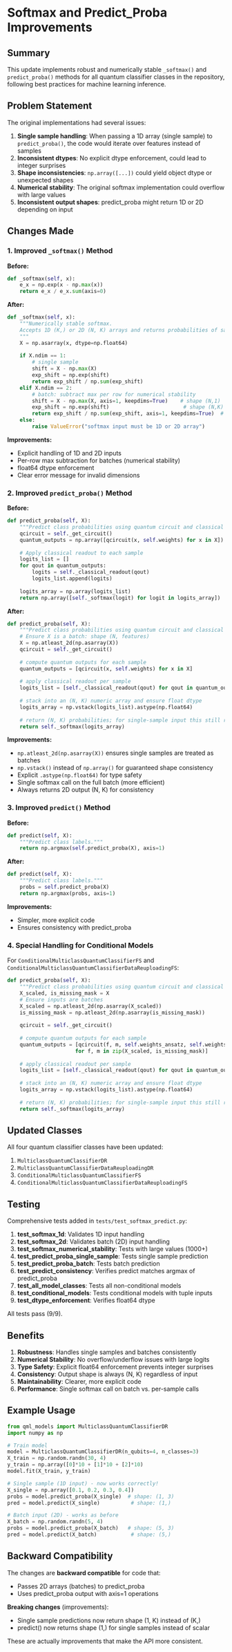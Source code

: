 # Softmax and Predict_Proba Improvements

## Summary

This update implements robust and numerically stable `_softmax()` and `predict_proba()` methods for all quantum classifier classes in the repository, following best practices for machine learning inference.

## Problem Statement

The original implementations had several issues:
1. **Single sample handling**: When passing a 1D array (single sample) to `predict_proba()`, the code would iterate over features instead of samples
2. **Inconsistent dtypes**: No explicit dtype enforcement, could lead to integer surprises
3. **Shape inconsistencies**: `np.array([...])` could yield object dtype or unexpected shapes
4. **Numerical stability**: The original softmax implementation could overflow with large values
5. **Inconsistent output shapes**: predict_proba might return 1D or 2D depending on input

## Changes Made

### 1. Improved `_softmax()` Method

**Before:**
```python
def _softmax(self, x):
    e_x = np.exp(x - np.max(x))
    return e_x / e_x.sum(axis=0)
```

**After:**
```python
def _softmax(self, x):
    """Numerically stable softmax.
    Accepts 1D (K,) or 2D (N, K) arrays and returns probabilities of same shape.
    """
    X = np.asarray(x, dtype=np.float64)
    
    if X.ndim == 1:
        # single sample
        shift = X - np.max(X)
        exp_shift = np.exp(shift)
        return exp_shift / np.sum(exp_shift)
    elif X.ndim == 2:
        # batch: subtract max per row for numerical stability
        shift = X - np.max(X, axis=1, keepdims=True)    # shape (N,1)
        exp_shift = np.exp(shift)                        # shape (N,K)
        return exp_shift / np.sum(exp_shift, axis=1, keepdims=True)  # shape (N,K)
    else:
        raise ValueError("softmax input must be 1D or 2D array")
```

**Improvements:**
- Explicit handling of 1D and 2D inputs
- Per-row max subtraction for batches (numerical stability)
- float64 dtype enforcement
- Clear error message for invalid dimensions

### 2. Improved `predict_proba()` Method

**Before:**
```python
def predict_proba(self, X):
    """Predict class probabilities using quantum circuit and classical readout."""
    qcircuit = self._get_circuit()
    quantum_outputs = np.array([qcircuit(x, self.weights) for x in X])
    
    # Apply classical readout to each sample
    logits_list = []
    for qout in quantum_outputs:
        logits = self._classical_readout(qout)
        logits_list.append(logits)
    
    logits_array = np.array(logits_list)
    return np.array([self._softmax(logit) for logit in logits_array])
```

**After:**
```python
def predict_proba(self, X):
    """Predict class probabilities using quantum circuit and classical readout."""
    # Ensure X is a batch: shape (N, features)
    X = np.atleast_2d(np.asarray(X))
    qcircuit = self._get_circuit()
    
    # compute quantum outputs for each sample
    quantum_outputs = [qcircuit(x, self.weights) for x in X]
    
    # apply classical readout per sample
    logits_list = [self._classical_readout(qout) for qout in quantum_outputs]
    
    # stack into an (N, K) numeric array and ensure float dtype
    logits_array = np.vstack(logits_list).astype(np.float64)
    
    # return (N, K) probabilities; for single-sample input this still returns shape (1,K)
    return self._softmax(logits_array)
```

**Improvements:**
- `np.atleast_2d(np.asarray(X))` ensures single samples are treated as batches
- `np.vstack()` instead of `np.array()` for guaranteed shape consistency
- Explicit `.astype(np.float64)` for type safety
- Single softmax call on the full batch (more efficient)
- Always returns 2D output (N, K) for consistency

### 3. Improved `predict()` Method

**Before:**
```python
def predict(self, X):
    """Predict class labels."""
    return np.argmax(self.predict_proba(X), axis=1)
```

**After:**
```python
def predict(self, X):
    """Predict class labels."""
    probs = self.predict_proba(X)
    return np.argmax(probs, axis=1)
```

**Improvements:**
- Simpler, more explicit code
- Ensures consistency with predict_proba

### 4. Special Handling for Conditional Models

For `ConditionalMulticlassQuantumClassifierFS` and `ConditionalMulticlassQuantumClassifierDataReuploadingFS`:

```python
def predict_proba(self, X):
    """Predict class probabilities using quantum circuit and classical readout."""
    X_scaled, is_missing_mask = X
    # Ensure inputs are batches
    X_scaled = np.atleast_2d(np.asarray(X_scaled))
    is_missing_mask = np.atleast_2d(np.asarray(is_missing_mask))
    
    qcircuit = self._get_circuit()
    
    # compute quantum outputs for each sample
    quantum_outputs = [qcircuit(f, m, self.weights_ansatz, self.weights_missing) 
                      for f, m in zip(X_scaled, is_missing_mask)]
    
    # apply classical readout per sample
    logits_list = [self._classical_readout(qout) for qout in quantum_outputs]
    
    # stack into an (N, K) numeric array and ensure float dtype
    logits_array = np.vstack(logits_list).astype(np.float64)
    
    # return (N, K) probabilities; for single-sample input this still returns shape (1,K)
    return self._softmax(logits_array)
```

## Updated Classes

All four quantum classifier classes have been updated:
1. `MulticlassQuantumClassifierDR`
2. `MulticlassQuantumClassifierDataReuploadingDR`
3. `ConditionalMulticlassQuantumClassifierFS`
4. `ConditionalMulticlassQuantumClassifierDataReuploadingFS`

## Testing

Comprehensive tests added in `tests/test_softmax_predict.py`:

1. **test_softmax_1d**: Validates 1D input handling
2. **test_softmax_2d**: Validates batch (2D) input handling
3. **test_softmax_numerical_stability**: Tests with large values (1000+)
4. **test_predict_proba_single_sample**: Tests single sample prediction
5. **test_predict_proba_batch**: Tests batch prediction
6. **test_predict_consistency**: Verifies predict matches argmax of predict_proba
7. **test_all_model_classes**: Tests all non-conditional models
8. **test_conditional_models**: Tests conditional models with tuple inputs
9. **test_dtype_enforcement**: Verifies float64 dtype

All tests pass (9/9).

## Benefits

1. **Robustness**: Handles single samples and batches consistently
2. **Numerical Stability**: No overflow/underflow issues with large logits
3. **Type Safety**: Explicit float64 enforcement prevents integer surprises
4. **Consistency**: Output shape is always (N, K) regardless of input
5. **Maintainability**: Clearer, more explicit code
6. **Performance**: Single softmax call on batch vs. per-sample calls

## Example Usage

```python
from qml_models import MulticlassQuantumClassifierDR
import numpy as np

# Train model
model = MulticlassQuantumClassifierDR(n_qubits=4, n_classes=3)
X_train = np.random.randn(30, 4)
y_train = np.array([0]*10 + [1]*10 + [2]*10)
model.fit(X_train, y_train)

# Single sample (1D input) - now works correctly!
X_single = np.array([0.1, 0.2, 0.3, 0.4])
probs = model.predict_proba(X_single)  # shape: (1, 3)
pred = model.predict(X_single)          # shape: (1,)

# Batch input (2D) - works as before
X_batch = np.random.randn(5, 4)
probs = model.predict_proba(X_batch)   # shape: (5, 3)
pred = model.predict(X_batch)           # shape: (5,)
```

## Backward Compatibility

The changes are **backward compatible** for code that:
- Passes 2D arrays (batches) to predict_proba
- Uses predict_proba output with axis=1 operations

**Breaking changes** (improvements):
- Single sample predictions now return shape (1, K) instead of (K,)
- predict() now returns shape (1,) for single samples instead of scalar

These are actually improvements that make the API more consistent.
